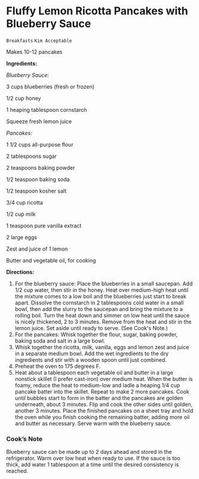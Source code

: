 # Fluffy Lemon Ricotta Pancakes with Blueberry Sauce

`Breakfasts` `Kim Acceptable`

Makes 10-12 pancakes

**Ingredients:**

_Blueberry Sauce:_

3 cups blueberries (fresh or frozen)

1/2 cup honey 

1 heaping tablespoon cornstarch

Squeeze fresh lemon juice 

_Pancakes:_

1 1/2 cups all-purpose flour

2 tablespoons sugar 

2 teaspoons baking powder 

1/2 teaspoon baking soda 

1/2 teaspoon kosher salt 

3/4 cup ricotta 

1/2 cup milk 

1 teaspoon pure vanilla extract 

2 large eggs 

Zest and juice of 1 lemon 

Butter and vegetable oil, for cooking 

**Directions:**

1. For the blueberry sauce: Place the blueberries in a small saucepan. Add 1/2 cup water, then stir in the honey. Heat over medium-high heat until the mixture comes to a low boil and the blueberries just start to break apart. Dissolve the cornstarch in 2 tablespoons cold water in a small bowl, then add the slurry to the saucepan and bring the mixture to a rolling boil. Turn the heat down and simmer on low heat until the sauce is nicely thickened, 2 to 3 minutes. Remove from the heat and stir in the lemon juice. Set aside until ready to serve. (See Cook's Note.)
2. For the pancakes: Whisk together the flour, sugar, baking powder, baking soda and salt in a large bowl.
3. Whisk together the ricotta, milk, vanilla, eggs and lemon zest and juice in a separate medium bowl. Add the wet ingredients to the dry ingredients and stir with a wooden spoon until just combined.
4. Preheat the oven to 175 degrees F.
5. Heat about a tablespoon each vegetable oil and butter in a large nonstick skillet (I prefer cast-iron) over medium heat. When the butter is foamy, reduce the heat to medium-low and ladle a heaping 1/4 cup pancake batter into the skillet. Repeat to make 2 more pancakes. Cook until bubbles start to form in the batter and the pancakes are golden underneath, about 3 minutes. Flip and cook the other sides until golden, another 3 minutes. Place the finished pancakes on a sheet tray and hold the oven while you finish cooking the remaining batter, adding more oil and butter as necessary. Serve warm with the blueberry sauce.

### Cook’s Note

Blueberry sauce can be made up to 2 days ahead and stored in the refrigerator. Warm over low heat when ready to use. If the sauce is too thick, add water 1 tablespoon at a time until the desired consistency is reached.
